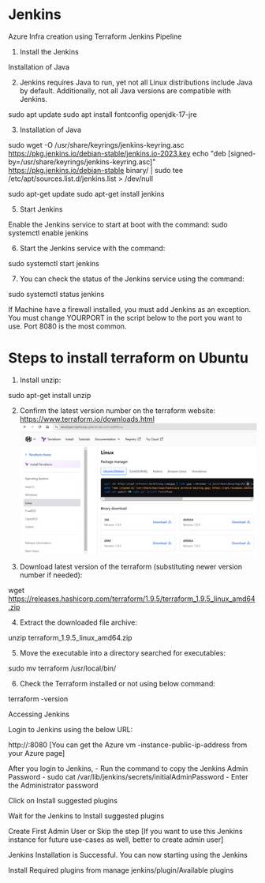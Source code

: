 # Jenkins
Azure Infra creation using Terraform Jenkins Pipeline

1. Install the Jenkins

Installation of Java

2. Jenkins requires Java to run, yet not all Linux distributions include Java by default. Additionally, not all Java versions are compatible with Jenkins.

sudo apt update
sudo apt install fontconfig openjdk-17-jre

3. Installation of Java

sudo wget -O /usr/share/keyrings/jenkins-keyring.asc \
  https://pkg.jenkins.io/debian-stable/jenkins.io-2023.key
echo "deb [signed-by=/usr/share/keyrings/jenkins-keyring.asc]" \
  https://pkg.jenkins.io/debian-stable binary/ | sudo tee \
  /etc/apt/sources.list.d/jenkins.list > /dev/null

sudo apt-get update
sudo apt-get install jenkins

5. Start Jenkins

Enable the Jenkins service to start at boot with the command:
sudo systemctl enable jenkins

6. Start the Jenkins service with the command:

sudo systemctl start jenkins

7. You can check the status of the Jenkins service using the command:

sudo systemctl status jenkins

If Machine have a firewall installed, you must add Jenkins as an exception. You must change YOURPORT in the script below to the port you want to use. Port 8080 is the most common.


# Steps to install terraform on Ubuntu 
1. Install unzip:

sudo apt-get install unzip

2. Confirm the latest version number on the terraform website:
https://www.terraform.io/downloads.html
![alt text](image.png)

3. Download latest version of the terraform (substituting newer version number if needed):

wget https://releases.hashicorp.com/terraform/1.9.5/terraform_1.9.5_linux_amd64.zip

4. Extract the downloaded file archive:

unzip terraform_1.9.5_linux_amd64.zip

5. Move the executable into a directory searched for executables:

sudo mv terraform /usr/local/bin/

6. Check the Terraform installed or not using below command:

terraform -version

Accessing Jenkins 

Login to Jenkins using the below URL:

http://:8080 [You can get the Azure vm -instance-public-ip-address from your Azure page]

After you login to Jenkins, - Run the command to copy the Jenkins Admin Password - sudo cat /var/lib/jenkins/secrets/initialAdminPassword - Enter the Administrator password


Click on Install suggested plugins


Wait for the Jenkins to Install suggested plugins


Create First Admin User or Skip the step [If you want to use this Jenkins instance for future use-cases as well, better to create admin user]



Jenkins Installation is Successful. You can now starting using the Jenkins



Install Required plugins from manage jenkins/plugin/Available plugins



